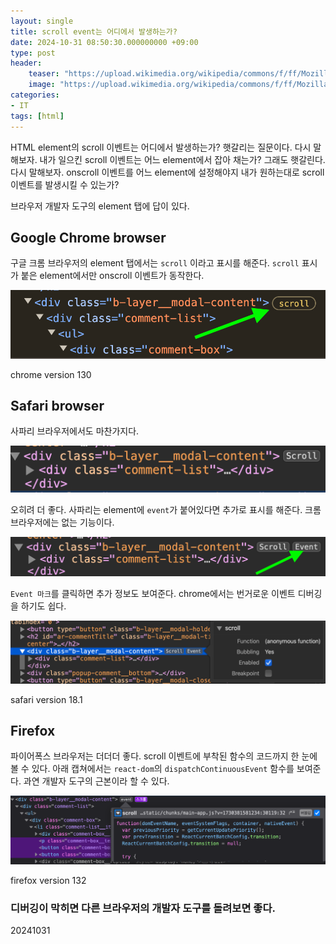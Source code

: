 ```yaml
---
layout: single
title: scroll event는 어디에서 발생하는가?
date: 2024-10-31 08:50:30.000000000 +09:00
type: post
header:
    teaser: "https://upload.wikimedia.org/wikipedia/commons/f/ff/Mozilla_Firefox_logo_2013.png"
    image: "https://upload.wikimedia.org/wikipedia/commons/f/ff/Mozilla_Firefox_logo_2013.png"
categories:
- IT
tags: [html]
---
```


HTML element의 scroll 이벤트는 어디에서 발생하는가? 햇갈리는 질문이다. 다시 말해보자. 내가 일으킨 scroll 이벤트는 어느 element에서 잡아 채는가? 그래도 햇갈린다. 다시 말해보자. onscroll 이벤트를 어느 element에 설정해야지 내가 원하는대로 scroll 이벤트를 발생시킬 수 있는가?

브라우저 개발자 도구의 element 탭에 답이 있다.

## Google Chrome browser

구글 크롬 브라우저의 element 탭에서는 `scroll` 이라고 표시를 해준다. `scroll` 표시가 붙은 element에서만 onscroll 이벤트가 동작한다.

![chrome devtools element tab](/assets/images/2024-10-31-who-does-fire-scroll-event/chrome.png)

chrome version 130

## Safari browser

사파리 브라우저에서도 마찬가지다.

![safari element tab](/assets/images/2024-10-31-who-does-fire-scroll-event/safari-scroll-only.png)

오히려 더 좋다. 사파리는 element에 `event`가 붙어있다면 추가로 표시를 해준다. 크롬 브라우저에는 없는 기능이다.

![safari element tab with scroll](/assets/images/2024-10-31-who-does-fire-scroll-event/safari-scroll-with-event.png)

`Event 마크`를 클릭하면 추가 정보도 보여준다. chrome에서는 번거로운 이벤트 디버깅을 하기도 쉽다.

![safari event info](/assets/images/2024-10-31-who-does-fire-scroll-event/safari-event-info.png)

safari version 18.1

## Firefox

파이어폭스 브라우저는 더더더 좋다. scroll 이벤트에 부착된 함수의 코드까지 한 눈에 볼 수 있다. 아래 캡쳐에서는 `react-dom`의 `dispatchContinuousEvent` 함수를 보여준다. 과연 개발자 도구의 근본이라 할 수 있다.

![firefox](/assets/images/2024-10-31-who-does-fire-scroll-event/firefox.png)

firefox version 132

### 디버깅이 막히면 다른 브라우저의 개발자 도구를 돌려보면 좋다.

20241031
